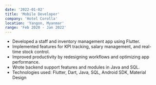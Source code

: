 ```yaml
---
date: '2022-01-02'
title: 'Mobile Developer'
company: 'Hotel Corolla'
location: 'Yangon, Myanmar'
range: 'Feb 2020 - Jan 2022'
---
```


- Developed a staff and inventory management app using Flutter.
- Implemented features for KPI tracking, salary management, and real-time stock control.
- Improved productivity by redesigning workflows and optimizing app performance.
- Wrote backend support features and modules in Java and SQL.
- Technologies used: Flutter, Dart, Java, SQL, Android SDK, Material Design
